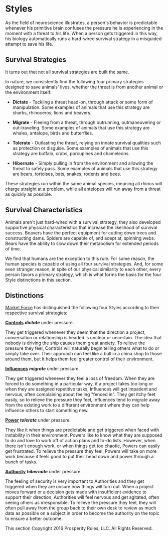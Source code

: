 # Styles

As the field of neuroscience illustrates, a person's behavior is predictable whenever his primitive brain confuses the pressure he is experiencing in the moment with a threat to his life. When a person gets triggered in this way, his biology automatically runs a hard-wired survival strategy in a misguided attempt to save his life.

## Survival Strategies

It turns out that not all survival strategies are built the same. 

In nature, we consistently find the following four primary strategies designed to save animals' lives, whether the threat is from another animal or the environment itself:

* **Dictate** - Tackling a threat head-on, through attack or some form of manipulation. Some examples of animals that use this strategy are sharks, rhinoceros, lions and beavers.

* **Migrate** - Fleeing from a threat, through outrunning, outmaneuvering or out-traveling. Some examples of animals that use this strategy are whales, antelope, birds and butterflies.

* **Tolerate** - Outlasting the threat, relying on innate survival qualities such as protection or disguise. Some examples of animals that use this strategy are buffalo, crabs, porcupines and chameleons.

* **Hibernate** - Simply pulling in from the environment and allowing the threat to safely pass. Some examples of animals that use this strategy are bears, tortoises, bats, snakes, rodents and bees.

These strategies run within the same animal species, meaning all rhinos will charge straight at a problem, while all antelopes will run away from a threat as quickly as possible.

## Survival Characteristics

Animals aren't just hard-wired with a survival strategy, they also developed supportive physical characteristics that increase the likelihood of survival success. Beavers have the perfect equipment for cutting down trees and constructing dams. Spiders are capable of, and adept at, spinning webs. Bears have the ability to slow down their metabolism for extended periods of time.

We find that humans are the exception to this rule. For some reason, the human species is capable of using all four survival strategies. And, for some even stranger reason, in spite of our physical similarity to each other, every person favors a primary strategy, which is what forms the basis for the four Style distinctions in this section.

## Distinctions
[Market Force](www.marketforceglobal.com) has distinguished the following four Styles according to their respective survival strategies:

**[Controls](control.md)** ***dictate*** under pressure.

They get triggered whenever they deem that the direction a project, conversation or relationship is headed is unclear or uncertain. The idea that nobody is driving the ship causes them great anxiety. To relieve the pressure they feel, Controls will naturally begin telling others what to do or simply take over. Their approach can feel like a bull in a china shop to those around them, but it helps them feel greater control of their environment.

**[Influences](influence.md)** ***migrate*** under pressure.

They get triggered whenever they feel a loss of freedom. When they are forced to do something in a particular way, if a project takes too long or when they are assigned repetitive tasks, Influences will get impatient and nervous, often complaining about feeling "fenced in". They get itchy feet easily, so to relieve the pressure they feel, Influences tend to migrate away from the existing work to a different environment where they can help influence others to start something new. 

**[Power](power.md)** ***tolerate*** under pressure.

They like it when things are predictable and get triggered when faced with  instability in their environment. Powers like to know what they are supposed to do and love to work off of action plans and to-do lists. However, when there isn't enough work, or when things get too chaotic, Powers can easily get frustrated. To relieve the pressure they feel, Powers will take on more work because it feels good to put their head down and power through a bunch of tasks.

**[Authority](authority.md)** ***hibernate*** under pressure.

The feeling of security is very important to Authorities and they get triggered when they are unsure how things will turn out. When a project moves forward or a decision gets made with insufficient evidence to support their direction, Authorities will feel nervous and get agitated, often seeing others as irresponsible. To relieve the pressure they feel, they will often pull away from the group back to their own desk to review as much data as possible on a subject in order to become the authority on the topic to ensure a better outcome.

This section Copyright 2016 Prosperity Rules, LLC. All Rights Reserved.
